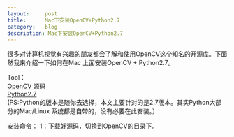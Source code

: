 ```yaml
---
layout:     post
title:      Mac下安装OpenCV+Python2.7
category:   blog
description: Mac下安装OpenCV+Python2.7
---
```


很多对计算机视觉有兴趣的朋友都会了解和使用OpenCV这个知名的开源库。下面然我来介绍一下如何在Mac 上面安装OpenCV + Python2.7。

Tool：   
[OpenCV 源码](https://github.com/Itseez/opencv)   
[Python2.7](https://www.python.org/ftp/python/2.7.11/python-2.7.11-macosx10.6.pkg)   
(PS:Python的版本是随你去选择，本文主要针对的是2.7版本。其实Python大部分的Mac/Linux 系统都是自带的，没有必要在此安装。）

安装命令：
1：下载好源码，切换到OpenCV的目录下。

